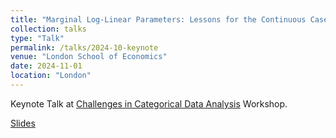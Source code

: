 ```yaml
---
title: "Marginal Log-Linear Parameters: Lessons for the Continuous Case"
collection: talks
type: "Talk"
permalink: /talks/2024-10-keynote
venue: "London School of Economics"
date: 2024-11-01
location: "London"
---
```


Keynote Talk at [Challenges in Categorical Data Analysis](https://sites.google.com/view/ccda2024/home) Workshop.

[Slides](https://www.stats.ox.ac.uk/~evans/pres/Evans_CCDA.pdf)
